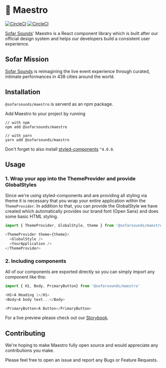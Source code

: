 # 🎻 Maestro

[![CircleCI](https://circleci.com/gh/sofarsounds/maestro/tree/master.svg?style=svg)](https://circleci.com/gh/sofarsounds/maestro/tree/master)
[![CircleCI](https://circleci.com/gh/sofarsounds/maestro/tree/develop.svg?style=svg)](https://circleci.com/gh/sofarsounds/maestro/tree/develop)

[Sofar Sounds](http://www.sofarsounds.com)' Maestro is a React component library which is built after our official design system
and helps our developers build a consistent user experience.

## Sofar Mission

[Sofar Sounds](http://www.sofarsounds.com) is reimagining the live event experience through curated, intimate performances in 438 cities around the world.

## Installation

`@sofarsounds/maestro` is serverd as an npm package.

Add Maestro to your project by running
```
// with npm
npm add @sofarsounds/maestro

// with yarn
yarn add @sofarsounds/maestro
```

Don't forget to also install [styled-components](https://www.styled-components.com) `^4.0.0`.

## Usage

### 1. Wrap your app into the ThemeProvider and provide GlobalStyles

Since we're using styled-components and are providing all styling via theme it is necessary
that you wrap your entire application within the `ThemeProvider`. In addition to that, you can
provide the GlobalStyle we have created which automatically provides our brand font (Open Sans)
and does some basic HTML styling.

```js
import { ThemeProvider, GlobalStyle, theme } from '@sofarsounds/maestro'

<ThemeProvider theme={theme}>
  <GlobalStyle />
  <YourApplication />
</ThemeProvider>
```

### 2. Including components

All of our components are exported directly so you can simply import any component like this:

```js
import { H1, Body, PrimaryButton} from '@sofarsounds/maestro'

<H1>A Heading 1</H1>
<Body>A body text...</Body>

<PrimaryButton>A Button</PrimaryButton>
```

For a live preview please check out our [Storybook](https://sofarsounds.github.io/maestro).

## Contributing

We're hoping to make Maestro fully open source and would appreciate any contributions you make.

Please feel free to open an issue and report any Bugs or Feature Requests.
